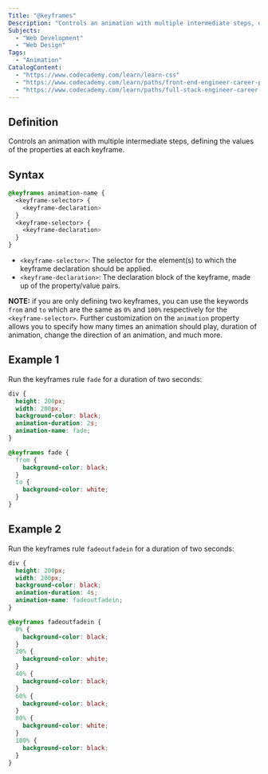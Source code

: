 ```yaml
---
Title: "@keyframes"
Description: "Controls an animation with multiple intermediate steps, defining the values of the properties at each keyframe."
Subjects:
  - "Web Development"
  - "Web Design"
Tags:
  - "Animation"
CatalogContent:
  - "https://www.codecademy.com/learn/learn-css"
  - "https://www.codecademy.com/learn/paths/front-end-engineer-career-path"
  - "https://www.codecademy.com/learn/paths/full-stack-engineer-career-path"
---
```


## Definition

Controls an animation with multiple intermediate steps, defining the values of the properties at each keyframe.

## Syntax

```css
@keyframes animation-name {
  <keyframe-selector> {
    <keyframe-declaration>
  }
  <keyframe-selector> {
    <keyframe-declaration>
  }
}
```

- `<keyframe-selector>`: The selector for the element(s) to which the keyframe declaration should be applied.
- `<keyframe-declaration>`: The declaration block of the keyframe, made up of the property/value pairs.

**NOTE:** if you are only defining two keyframes, you can use the keywords `from` and `to` which are the same as `0%` and `100%` respectively for the `<keyframe-selector>`. Further customization on the `animation` property allows you to specify how many times an animation should play, duration of animation, change the direction of an animation, and much more.  


## Example 1

Run the keyframes rule `fade` for a duration of two seconds:

```css
div {
  height: 200px;
  width: 200px;
  background-color: black;
  animation-duration: 2s;
  animation-name: fade;
}

@keyframes fade {
  from {
    background-color: black;
  }
  to {
    background-color: white;
  }
}
```

## Example 2

Run the keyframes rule `fadeoutfadein` for a duration of two seconds:

```css
div {
  height: 200px;
  width: 200px;
  background-color: black;
  animation-duration: 4s;
  animation-name: fadeoutfadein;
}

@keyframes fadeoutfadein {
  0% {
    background-color: black;
  }
  20% {
    background-color: white;
  }
  40% {
    background-color: black;
  }
  60% {
    background-color: black;
  }
  80% {
    background-color: white;
  }
  100% {
    background-color: black;
  }
}
```

